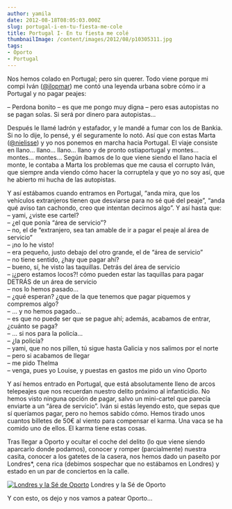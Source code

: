 ```yaml
---
author: yamila
date: 2012-08-18T08:05:03.000Z
slug: portugal-i-en-tu-fiesta-me-cole
title: Portugal I- En tu fiesta me colé
thumbnailImage: /content/images/2012/08/p10305311.jpg
tags:
- Oporto
- Portugal
---
```



Nos hemos colado en Portugal; pero sin querer. Todo viene porque mi compi Iván ([@ilopmar](http:/twitter.com/ilopmar)) me contó una leyenda urbana sobre cómo ir a Portugal y no pagar peajes:

– Perdona bonito – es que me pongo muy digna – pero esas autopistas no se pagan solas. Si será por dinero para autopistas…

Después le llamé ladrón y estafador, y le mandé a fumar con los de Bankia. Si no lo dije, lo pensé, y él seguramente lo notó. Así que con estas Marta ([@nielisse](http:/twitter.com/nielisse)) y yo nos ponemos en marcha hacia Portugal. El viaje consiste en llano… llano… llano… llano y de pronto ostiaportugal y montes… montes… montes… Según íbamos de lo que viene siendo el llano hacia el monte, le contaba a Marta los problemas que me causa el corrupto Iván, que siempre anda viendo cómo hacer la corruptela y que yo no soy así, que he abierto mi hucha de las autopistas.

Y así estábamos cuando entramos en Portugal, “anda mira, que los vehículos extranjeros tienen que desviarse para no sé qué del peaje”, “anda qué aviso tan cachondo, creo que intentan decirnos algo”. Y así hasta que:  
 – yami, ¿viste ese cartel?  
 – ¿el que ponía “área de servicio”?  
 – no, el de “extranjero, sea tan amable de ir a pagar el peaje al área de servicio”  
 – ¡no lo he visto!  
 – era pequeño, justo debajo del otro grande, el de “área de servicio”  
 – no tiene sentido, ¿hay que pagar ahí?  
 – bueno, sí, he visto las taquillas. Detrás del área de servicio  
 – ¡¿pero estamos locos?! cómo pueden estar las taquillas para pagar DETRÁS de un área de servicio  
 – nos lo hemos pasado…  
 – ¿qué esperan? ¿que de la que tenemos que pagar piquemos y compremos algo?  
 – … y no hemos pagado…  
 – es que no puede ser que se pague ahí; además, acabamos de entrar, ¿cuánto se paga?  
 – … si nos para la policía…  
 – ¿la policía?  
 – yami, que no nos pillen, tú sigue hasta Galicia y nos salimos por el norte  
 – pero si acabamos de llegar  
 – me pido Thelma  
 – venga, pues yo Louise, y puestas en gastos me pido un vino Oporto

Y así hemos entrado en Portugal, que está absolutamente lleno de arcos telepeajes que nos recuerdan nuestro delito próximo al infanticidio. No hemos visto ninguna opción de pagar, salvo un mini-cartel que parecía enviarte a un “área de servicio”. Iván si estás leyendo esto, que sepas que sí queríamos pagar, pero no hemos sabido cómo. Hemos tirado unos cuantos billetes de 50€ al viento para compensar el karma. Una vaca se ha comido uno de ellos. El karma tiene estas cosas.

Tras llegar a Oporto y ocultar el coche del delito (lo que viene siendo aparcarlo donde podamos), conocer y romper (parcialmente) nuestra casita, conocer a los gatetes de la casera, nos hemos dado un paseíto por Londres*, cena rica (debimos sospechar que no estábamos en Londres) y estado en un par de conciertos en la calle.

[![](/content/images/2012/08/p10305311.jpg "Londres y la Sé de Oporto")](/content/images/2012/08/p10305311.jpg#small)
Londres y la Sé de Oporto

Y con esto, os dejo y nos vamos a patear Oporto…


